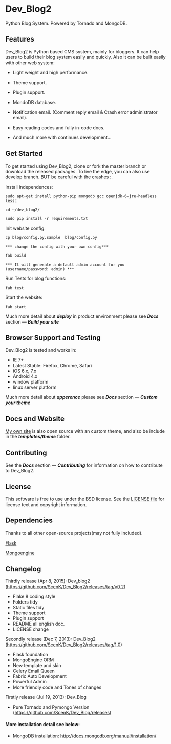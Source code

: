 Dev_Blog2
====

Python Blog System. Powered by Tornado and MongoDB.

Features
--------

Dev_Blog2 is Python based CMS system, mainly for bloggers. It can help users to build their blog system easily and quickly.  Also it can be built easily with other web system:

* Light weight and high performance.

* Theme support.

* Plugin support.

* MondoDB database.

* Notification email. (Comment reply email & Crash error administrator email).

* Easy reading codes and fully in-code docs.

* And much more with continues development…

Get Started
-----------

To get started using Dev_Blog2, clone or fork the master branch or download the released packages. To live the edge, you can also use develop branch. BUT be careful with the crashes :.


Install independences:

    sudo apt-get install python-pip mongodb gcc openjdk-6-jre-headless lessc

    cd ~/dev_blog2/

    sudo pip install -r requirements.txt

Init website config:

    cp blog/config.py.sample  blog/config.py

    *** change the config with your own config***

    fab build

    *** It will generate a default admin account for you (username/password: admin) ***

Run Tests for blog functions:

    fab test

Start the website:

    fab start

Much more detail about ***deploy*** in product environment please see ***Docs*** section — ***Build your site***



Browser Support and Testing
---------------------------

Dev_Blog2 is tested and works in:

* IE 7+
* Latest Stable: Firefox, Chrome, Safari
* iOS 6.x, 7.x
* Android 4.x
* window platform
* linux server platform

Much more detail about ***apperence*** please see ***Docs*** section — ***Custom your theme***

Docs and Website
----------------

[My own site](http://tuzii.me) is also open source with an custom theme, and also be include in the ***templates/theme*** folder.

Contributing
------------

See the  ***Docs*** section — ***Contributing*** for information on how to contribute to Dev_Blog2.


License
-------

This software is free to use under the BSD license.
See the [LICENSE file][] for license text and copyright information.

[LICENSE file]: https://github.com/ScenK/Dev_Blog2/blob/master/LICENSE

Dependencies
-------

Thanks to all other open-source projects(may not fully included).

[Flask](https://github.com/mitsuhiko/flask)

[Mongoengine](https://github.com/MongoEngine/mongoengine)


Changelog
-------

Thirdly release (Apr 8, 2015): Dev_blog2 (https://github.com/ScenK/Dev_Blog2/releases/tag/v0.2)
  
 + Flake 8 coding style
 + Folders tidy
 + Static files tidy
 + Theme support
 + Plugin support
 + README all english doc.
 + LICENSE change

Secondly release (Dec 7, 2013): Dev_Blog2 (https://github.com/ScenK/Dev_Blog2/releases/tag/1.0)

 + Flask foundation
 + MongoEngine ORM
 + New template and skin
 + Celery Email Queen
 + Fabric Auto Development
 + Powerful Admin
 + More friendly code and Tones of changes

Firstly release (Jul 19, 2013):  Dev_Blog

+ Pure Tornado and Pymongo Version (https://github.com/ScenK/Dev_Blog/releases) 

#### More installation detail see below:
  + MongoDB installation: http://docs.mongodb.org/manual/installation/
    

